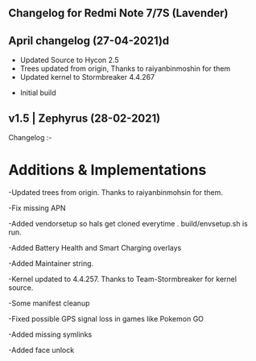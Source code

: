 ## Changelog for Redmi Note 7/7S (Lavender)

## April changelog (27-04-2021)d

* Updated Source to Hycon 2.5
* Trees updated from origin, Thanks to raiyanbinmoshin for them
* Updated kernel to Stormbreaker 4.4.267

- Initial build

## v1.5 | Zephyrus (28-02-2021)
Changelog :- 
# Additions & Implementations 

-Updated trees from origin. Thanks to raiyanbinmohsin for them.

-Fix missing APN

-Added vendorsetup so hals get cloned everytime . build/envsetup.sh is run.

-Added Battery Health and Smart Charging overlays

-Added Maintainer string.

-Kernel updated to 4.4.257. Thanks to Team-Stormbreaker for kernel source.

-Some manifest cleanup

-Fixed possible GPS signal loss in games like Pokemon GO

-Added missing symlinks

-Added face unlock
